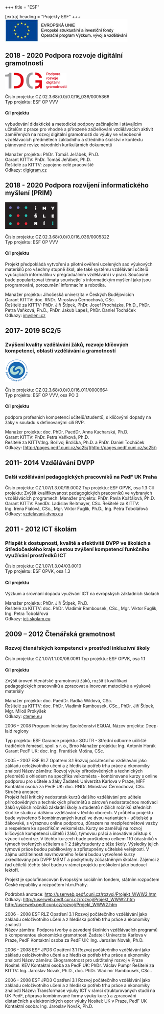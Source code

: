 +++
title = "ESF" 

[extra]
heading = "Projekty ESF"
+++
![ESF logo](logo-eu.jpg)

## 2018 - 2020 Podpora rozvoje digitální gramotnosti
![digigram](../projekty-msmt/DG_a_cmyk25.png)

Číslo projektu:	CZ.02.3.68/0.0/0.0/16_036/0005366  
Typ projektu:	ESF OP VVV  
#### Cíl projektu	
vybudování didaktické a metodické podpory začínajícím i stávajícím učitelům z praxe pro vhodné a přirozené začleňování vzdělávacích aktivit zaměřených na rozvoj digitální gramotnosti do výuky ve všeobecně vzdělávacích předmětech základního a středního školství v kontextu plánované revize národních kurikulárních dokumentů  

Manažer projektu:	PhDr. Tomáš Jeřábek, Ph.D.  
Garant KITTV:	PhDr. Tomáš Jeřábek, Ph.D.  
Řešitelé za KITTV:	zapojeno celé pracoviště  
Odkazy:	[digigram.cz](https://digigram.cz/) 
 	 
## 2018 - 2020 Podpora rozvíjení informatického myšlení (PRIM)
![prim](../projekty-msmt/prim-logo.png)

Číslo projektu:	CZ.02.3.68/0.0/0.0/16_036/0005322  
Typ projektu:	ESF OP VVV  
#### Cíl projektu
Projekt předpokládá vytvoření a pilotní ověření ucelených sad výukových materiálů pro všechny stupně škol, ale také systému vzdělávání učitelů vyučujících informatiku v pregraduálním vzdělávání i v praxi. Současně bude popularizovat témata související s informatickým myšlení jako jsou programování, porozumění informacím a robotika.  

Manažer projektu:	Jihočeská univerzita v Českých Budějovicích  
Garant KITTV:	doc. RNDr. Miroslava Černochová, CSc.  
Řešitelé za KITTV:	PhDr. Jiří Štípek, PhDr. Josef Procházka, Ph.D., PhDr. Petra Vaňková, Ph.D., PhDr. Jakub Lapeš, PhDr. Daniel Tocháček  
Odkazy:	[imysleni.cz](https://imysleni.cz/)
 	 
## 2017- 2019 SC2/5 
### Zvýšení kvality vzdělávání žáků, rozvoje klíčových kompetencí, oblastí vzdělávání a gramotností 
![sc25](../projekty-msmt/logo-sc25-150.png)

Číslo projektu:	CZ.02.3.68/0.0/0.0/16_011/0000664  
Typ projektu:	ESF OP VVV, osa PO 3  
#### Cíl projektu	
podpora profesních kompetencí učitelů/studentů, s klíčovými dopady na žáky v souladu s definovanými cíli RVP.  

Manažer projektu:	doc. PhDr. PaedDr. Anna Kucharská, Ph.D.  
Garant KITTV:	PhDr. Petra Vaňková, Ph.D.  
Řešitelé za KITTV:Ing. Bořivoj Brdička, Ph.D. a PhDr. Daniel Tocháček  
Odkazy:	[http://pages.pedf.cuni.cz/sc25/](http://pages.pedf.cuni.cz/sc25/)
 	 
## 2011- 2014 Vzdělávání DVPP
### Další vzdělávání pedagogických pracovníků na PedF UK Praha

Číslo projektu:	CZ.1.07/1.3.00/19.0002
Typ projektu:	ESF OPVK, osa 1.3
Cíl projektu:	Zvýšit kvalifikovanost pedagogických pracovníků ve vybraných vzdělávácích programech.
Manažer projektu:	PhDr. Pavla Košťálová, Ph.D.
Garant KITTV:	PaedDr. Ladislav Reitmayer, CSc.
Řešitelé za KITTV:	
Ing. Irena Fialová, CSc., Mgr. Viktor Fuglík, Ph.D., Ing. Petra Tobolářová
Odkazy:	[vzdelavani-dvpp.eu](http://it.pedf.cuni.cz/vzdelavani-dvpp/)
 	 
## 2011 - 2012 ICT školám
### Přispět k dostupnosti, kvalitě a efektivitě DVPP ve školách a Středočeského kraje cestou zvýšení kompetencí funkčního využívání prostředků ICT

Číslo projektu:	CZ.1.07/1.3.04/03.0010  
Typ projektu:	ESF OPVK, osa 1.3  
#### Cíl projektu
Výzkum a srovnání dopadu využívání ICT na evropských základních školách

Manažer projektu:	PhDr. Jiří Štípek, Ph.D.  
Řešitelé za KITTV:	doc. PhDr. Vladimír Rambousek, CSc., Mgr. Viktor Fuglík, Ing. Petra Tobolářová  
Odkazy:	[ict-skolam.eu](http://it.pedf.cuni.cz/ict-skolam/)
 	 
## 2009 – 2012 Čtenářská gramotnost
### Rozvoj čtenářských kompetencí v prostředí inkluzivní školy

Číslo projektu:	CZ.1.07/1.1.00/08.0061
Typ projektu:	ESF OPVK, osa 1.1
#### Cíl projektu
Zvýšit úroveň čtenářské gramotnosti žáků, rozšířit kvalifikaci pedagogických pracovníků a zpracovat a inovovat metodické a výukové materiály

Manažer projektu:	doc. PaedDr. Radka Wildová, CSc.  
Řešitelé za KITTV:	doc. PhDr. Vladimír Rambousek, CSc., PhDr. Jiří Štípek, Mgr. Miloš Prokýšek  
Odkazy:	[cteme.eu](http://www.cteme.eu)
 	 
2006 – 2008 Program Iniciativy Společenství EQUAL
Název projektu:	
Deep-laid regiony

Typ projektu:	ESF
Garance projektu:	SOUTR - Střední odborné učiliště tradičních řemesel, spol. s r. o., Brno
Manažer projektu:	Ing. Antonín Horák
Garant PedF UK:	doc. Ing. František Mošna, CSc.
 	 
2005 - 2007 ESF RLZ Opatření 3.1 Rozvoj počátečního vzdělávání jako základu celoživotního učení a z hlediska potřeb trhu práce a ekonomiky znalostí
Název záměru:	Rozvoj výuky přírodovědných a technických předmětů s ohledem na specifika velkoměsta - kombinované kurzy s online podporou pro učitele a žáky
Žadatel:	Univerzita Karlova v Praze, MFF
Kontaktní osoba za PedF UK:	doc. RNDr. Miroslava Černochová, CSc.
Stručná anotace:	
Projekt řeší kritický nedostatek kurzů dalšího vzdělávání pro učitele přírodovědných a technických předmětů a zároveň nedostatečnou motivaci žáků vyšších ročníků základní školy a studentů nižších ročníků středních škol ke studiu a dalšímu vzdělávání v těchto oborech.
V průběhu projektu bude vytvořeno 5 kombinovaných kurzů ve dvou variantách - učitelské a žákovské, s výraznou online podporou, důrazem na mezipředmětové vazby a respektem ke specifikům velkoměsta. Kurzy se zaměřují na rozvoj klíčových kompetencí učitelů i žáků, týmovou práci a inovativní přístup k výuce i učení se. V těchto kurzech bude proškoleno celkem 110 účastníků v týmech tvořených učitelem a 1-2 žáky/studenty z téže školy.
Výsledky jejich týmové práce budou publikovány a zpřístupněny učitelské veřejnosti. V zájmu udržitelnosti navrhovaného řešení budou vytvořené kurzy akreditovány pro DVPP MŠMT a poskytnuty zúčastněným školám. Zájemci z řad učitelů těchto škol budou v rámci projektu proškoleni jako budoucí lektoři.

Projekt je spolufinancován Evropským sociálním fondem, státním rozpočtem České republiky a rozpočtem hl.m.Prahy.

Podrobná anotace:	http://userweb.pedf.cuni.cz/rozvoj/Projekt_WWW2.htm
Odkazy:	http://userweb.pedf.cuni.cz/rozvoj/Projekt_WWW2.htm
http://userweb.pedf.cuni.cz/rozvoj/Projekt_WWW2.htm
 	 
2006 - 2008 ESF RLZ Opatření 3.1 Rozvoj počátečního vzdělávání jako základu celoživotního učení a z hlediska potřeb trhu práce a ekonomiky znalostí	 
Název záměru:	Podpora tvorby a zavedení školních vzdělávacích programů s komponentou ekonomické gramotnosti
Žadatel:	Univerzita Karlova v Praze, PedF
Kontaktní osoba za PedF UK:	Ing. Jaroslav Novák, Ph.D.
 	 
2006 - 2008 ESF JPD3 Opatření 3.1 Rozvoj počátečního vzdělávání jako základu celoživotního učení a z hlediska potřeb trhu práce a ekonomiky znalostí
Název záměru:	Ekogramotnost pro udržitelný rozvoj v Praze
Nositel:	KEV
Kontaktní osoba za PedF UK:	PhDr. Václav Pumpr
Řešitelé za KITTV:	Ing. Jaroslav Novák, Ph.D., doc. PhDr. Vladimír Rambousek, CSc..
 	 
2006 - 2008 ESF JPD3 Opatření 3.1 Rozvoj počátečního vzdělávání jako základu celoživotního učení a z hlediska potřeb trhu práce a ekonomiky znalostí
Název:	Transformace výuky ICT v rámci strukturovaných studií na UK PedF, příprava kombinované formy výuky kurzů a zpracování distančních a elektronických opor výuky
Nositel:	UK v Praze, PedF UK
Kontaktní osoba:	Ing. Jaroslav Novák, Ph.D.